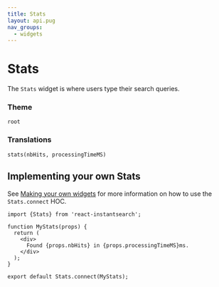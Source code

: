 ```yaml
---
title: Stats
layout: api.pug
nav_groups:
  - widgets
---
```


# Stats

The `Stats` widget is where users type their search queries.

### Theme

`root`

### Translations

`stats(nbHits, processingTimeMS)`

## Implementing your own Stats

See [Making your own widgets](../Customization.md) for more information on how to use the `Stats.connect` HOC.

```
import {Stats} from 'react-instantsearch';

function MyStats(props) {
  return (
    <div>
      Found {props.nbHits} in {props.processingTimeMS}ms.
    </div>
  );
}

export default Stats.connect(MyStats);
```
